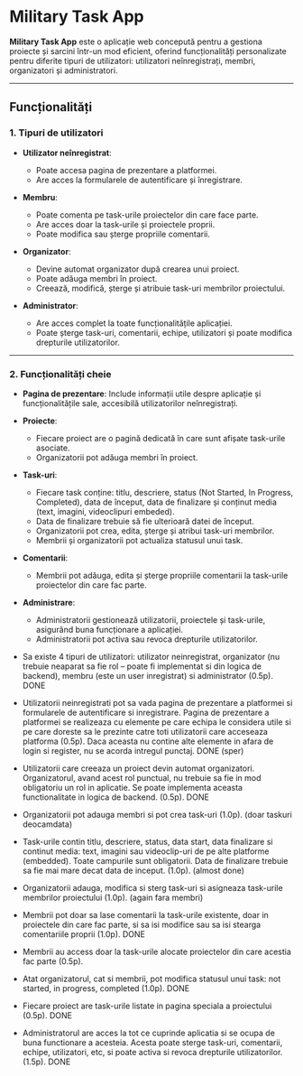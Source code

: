 # Military Task App

**Military Task App** este o aplicație web concepută pentru a gestiona proiecte și sarcini într-un mod eficient, oferind funcționalități personalizate pentru diferite tipuri de utilizatori: utilizatori neînregistrați, membri, organizatori și administratori.

---

## **Funcționalități**

### **1. Tipuri de utilizatori**
- **Utilizator neînregistrat**:
  - Poate accesa pagina de prezentare a platformei.
  - Are acces la formularele de autentificare și înregistrare.

- **Membru**:
  - Poate comenta pe task-urile proiectelor din care face parte.
  - Are acces doar la task-urile și proiectele proprii.
  - Poate modifica sau șterge propriile comentarii.

- **Organizator**:
  - Devine automat organizator după crearea unui proiect.
  - Poate adăuga membri în proiect.
  - Creează, modifică, șterge și atribuie task-uri membrilor proiectului.

- **Administrator**:
  - Are acces complet la toate funcționalitățile aplicației.
  - Poate șterge task-uri, comentarii, echipe, utilizatori și poate modifica drepturile utilizatorilor.

---

### **2. Funcționalități cheie**
- **Pagina de prezentare**: Include informații utile despre aplicație și funcționalitățile sale, accesibilă utilizatorilor neînregistrați.
- **Proiecte**:
  - Fiecare proiect are o pagină dedicată în care sunt afișate task-urile asociate.
  - Organizatorii pot adăuga membri în proiect.
- **Task-uri**:
  - Fiecare task conține: titlu, descriere, status (Not Started, In Progress, Completed), data de început, data de finalizare și conținut media (text, imagini, videoclipuri embeded).
  - Data de finalizare trebuie să fie ulterioară datei de început.
  - Organizatorii pot crea, edita, șterge și atribui task-uri membrilor.
  - Membrii și organizatorii pot actualiza statusul unui task.
- **Comentarii**:
  - Membrii pot adăuga, edita și șterge propriile comentarii la task-urile proiectelor din care fac parte.
- **Administrare**:
  - Administratorii gestionează utilizatorii, proiectele și task-urile, asigurând buna funcționare a aplicației.
  - Administratorii pot activa sau revoca drepturile utilizatorilor.

- Sa existe 4 tipuri de utilizatori: utilizator neinregistrat, organizator (nu
trebuie neaparat sa fie rol – poate fi implementat si din logica de backend),
membru (este un user inregistrat) si administrator (0.5p).  DONE

- Utilizatorii neinregistrati pot sa vada pagina de prezentare a platformei si
formularele de autentificare si inregistrare. Pagina de prezentare a platformei
se realizeaza cu elemente pe care echipa le considera utile si pe care doreste
sa le prezinte catre toti utilizatorii care acceseaza platforma (0.5p). Daca
aceasta nu contine alte elemente in afara de login si register, nu se acorda
intregul punctaj.  DONE (sper)

- Utilizatorii care creeaza un proiect devin automat organizatori.
Organizatorul, avand acest rol punctual, nu trebuie sa fie in mod obligatoriu
un rol in aplicatie. Se poate implementa aceasta functionalitate in logica de
backend. (0.5p).  DONE

- Organizatorii pot adauga membri si pot crea task-uri (1.0p). (doar taskuri deocamdata)
  
- Task-urile contin titlu, descriere, status, data start, data finalizare si continut
media: text, imagini sau videoclip-uri de pe alte platforme (embedded).
Toate campurile sunt obligatorii. Data de finalizare trebuie sa fie mai mare
decat data de inceput. (1.0p).  (almost done)

- Organizatorii adauga, modifica si sterg task-uri si asigneaza task-urile
membrilor proiectului (1.0p).  (again fara membri)

- Membrii pot doar sa lase comentarii la task-urile existente, doar in proiectele
din care fac parte, si sa isi modifice sau sa isi stearga comentariile proprii
(1.0p).  DONE

- Membrii au access doar la task-urile alocate proiectelor din care acestia fac
parte (0.5p).  

- Atat organizatorul, cat si membrii, pot modifica statusul unui task: not
started, in progress, completed (1.0p).  DONE

- Fiecare proiect are task-urile listate in pagina speciala a proiectului (0.5p).  DONE

- Administratorul are acces la tot ce cuprinde aplicatia si se ocupa de buna
functionare a acesteia. Acesta poate sterge task-uri, comentarii, echipe,
utilizatori, etc, si poate activa si revoca drepturile utilizatorilor. (1.5p).  DONE

